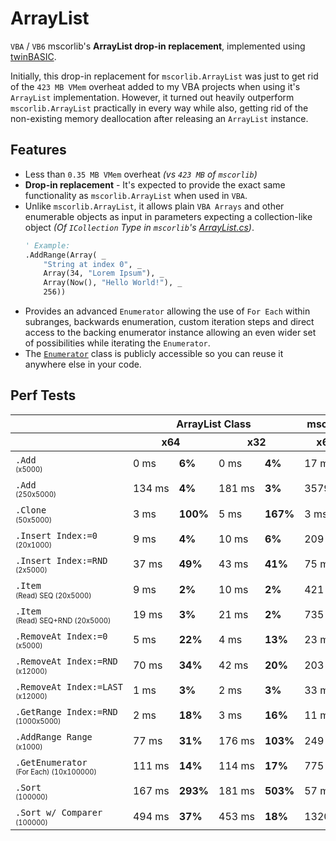 # **ArrayList**
`VBA` / `VB6` mscorlib's **ArrayList drop-in replacement**, implemented using [twinBASIC](https://github.com/twinbasic/twinbasic).

Initially, this drop-in replacement for `mscorlib.ArrayList` was just to get rid of the `423 MB VMem` overheat added to my VBA projects when using it's `ArrayList` implementation. However, it turned out heavily outperform `mscorlib.ArrayList` practically in every way while also, getting rid of the non-existing memory deallocation after releasing an `ArrayList` instance.


## **Features**

* Less than `0.35 MB VMem` overheat _(vs `423 MB` of `mscorlib`)_
* __Drop-in replacement__ - It's expected to provide the exact same functionality as `mscorlib.ArrayList` when used in `VBA`.
* Unlike `mscorlib.ArrayList`, it allows plain `VBA Arrays` and other enumerable objects as input in parameters expecting a collection-like object _(Of `ICollection` Type in `mscorlib`'s [ArrayList.cs](https://referencesource.microsoft.com/#mscorlib/system/collections/arraylist.cs,215))_.
  ```vb
  ' Example:
  .AddRange(Array( _
      "String at index 0", _
      Array(34, "Lorem Ipsum"), _
      Array(Now(), "Hello World!"), _
      256))
  ```
* Provides an advanced `Enumerator` allowing the use of `For Each` within subranges, backwards enumeration, custom iteration steps and direct access to the backing enumerator instance allowing an even wider set of possibilities while iterating the `Enumerator`.
* The [`Enumerator`](https://github.com/Theadd/ArrayList/blob/main/ArrayListLib/Sources/Enumerator.twin#L21) class is publicly accessible so you can reuse it anywhere else in your code.


## **Perf Tests**



<table>
    <thead>
        <tr>
            <th>&nbsp;</th>
            <th colspan=4>ArrayList Class</th>
            <th colspan=2>mscorlib.ArrayList</th>
            <th colspan=4>VBA.Collection</th>
        </tr>
        <tr>
            <th>&nbsp;</th>
            <th colspan=2>x64</th>
            <th colspan=2>x32</th>
            <th>x64</th>
            <th>x32</th>
            <th colspan=2>x64</th>
            <th colspan=2>x32</th>
        </tr>
    </thead>
    <tbody>
        <tr>
            <td><code>.Add</code> <sup><small><br/>(x5000)</small></sup></td>
            <td>0&nbsp;ms</td>
            <td><b>6%</b></td>
            <td>0&nbsp;ms</td>
            <td><b>4%</b></td>
            <td>17&nbsp;ms</td>
            <td>23&nbsp;ms</td>
            <td>0&nbsp;ms</td>
            <td><b>6%</b></td>
            <td>1&nbsp;ms</td>
            <td><b>4%</b></td>
        </tr>
        <tr>
            <td><code>.Add</code> <sup><small><br/>(250x5000)</small></sup></td>
            <td>134&nbsp;ms</td>
            <td><b>4%</b></td>
            <td>181&nbsp;ms</td>
            <td><b>3%</b></td>
            <td>3579&nbsp;ms</td>
            <td>6302&nbsp;ms</td>
            <td>186&nbsp;ms</td>
            <td><b>5%</b></td>
            <td>184&nbsp;ms</td>
            <td><b>3%</b></td>
        </tr>
        <tr>
            <td><code>.Clone</code> <sup><small><br/>(50x5000)</small></sup></td>
            <td>3&nbsp;ms</td>
            <td><b>100%</b></td>
            <td>5&nbsp;ms</td>
            <td><b>167%</b></td>
            <td>3&nbsp;ms</td>
            <td>3&nbsp;ms</td>
            <td>2773&nbsp;ms</td>
            <td><b>92433%</b></td>
            <td>2674&nbsp;ms</td>
            <td><b>89133%</b></td>
        </tr>
        <tr>
            <td><code>.Insert&nbsp;Index:=0</code> <sup><small><br/>(20x1000)</small></sup></td>
            <td>9&nbsp;ms</td>
            <td><b>4%</b></td>
            <td>10&nbsp;ms</td>
            <td><b>6%</b></td>
            <td>209&nbsp;ms</td>
            <td>181&nbsp;ms</td>
            <td>3&nbsp;ms</td>
            <td><b>1%</b></td>
            <td>4&nbsp;ms</td>
            <td><b>2%</b></td>
        </tr>
        <tr>
            <td><code>.Insert&nbsp;Index:=RND</code> <sup><small><br/>(2x5000)</small></sup></td>
            <td>37&nbsp;ms</td>
            <td><b>49%</b></td>
            <td>43&nbsp;ms</td>
            <td><b>41%</b></td>
            <td>75&nbsp;ms</td>
            <td>104&nbsp;ms</td>
            <td>147&nbsp;ms</td>
            <td><b>196%</b></td>
            <td>124&nbsp;ms</td>
            <td><b>119%</b></td>
        </tr>
        <tr>
            <td><code>.Item</code> <sup><small><br/>(Read) SEQ (20x5000)</small></sup></td>
            <td>9&nbsp;ms</td>
            <td><b>2%</b></td>
            <td>10&nbsp;ms</td>
            <td><b>2%</b></td>
            <td>421&nbsp;ms</td>
            <td>644&nbsp;ms</td>
            <td>1125&nbsp;ms</td>
            <td><b>267%</b></td>
            <td>1052&nbsp;ms</td>
            <td><b>163%</b></td>
        </tr>
        <tr>
            <td><code>.Item</code> <sup><small><br/>(Read) SEQ+RND (20x5000)</small></sup></td>
            <td>19&nbsp;ms</td>
            <td><b>3%</b></td>
            <td>21&nbsp;ms</td>
            <td><b>2%</b></td>
            <td>735&nbsp;ms</td>
            <td>1135&nbsp;ms</td>
            <td>2198&nbsp;ms</td>
            <td><b>299%</b></td>
            <td>2142&nbsp;ms</td>
            <td><b>189%</b></td>
        </tr>
        <tr>
            <td><code>.RemoveAt&nbsp;Index:=0</code> <sup><small><br/>(x5000)</small></sup></td>
            <td>5&nbsp;ms</td>
            <td><b>22%</b></td>
            <td>4&nbsp;ms</td>
            <td><b>13%</b></td>
            <td>23&nbsp;ms</td>
            <td>31&nbsp;ms</td>
            <td>1&nbsp;ms</td>
            <td><b>4%</b></td>
            <td>1&nbsp;ms</td>
            <td><b>3%</b></td>
        </tr>
        <tr>
            <td><code>.RemoveAt&nbsp;Index:=RND</code> <sup><small><br/>(x12000)</small></sup></td>
            <td>70&nbsp;ms</td>
            <td><b>34%</b></td>
            <td>42&nbsp;ms</td>
            <td><b>20%</b></td>
            <td>203&nbsp;ms</td>
            <td>209&nbsp;ms</td>
            <td>910&nbsp;ms</td>
            <td><b>448%</b></td>
            <td>675&nbsp;ms</td>
            <td><b>323%</b></td>
        </tr>
        <tr>
            <td><code>.RemoveAt&nbsp;Index:=LAST</code> <sup><small><br/>(x12000)</small></sup></td>
            <td>1&nbsp;ms</td>
            <td><b>3%</b></td>
            <td>2&nbsp;ms</td>
            <td><b>3%</b></td>
            <td>33&nbsp;ms</td>
            <td>58&nbsp;ms</td>
            <td>508&nbsp;ms</td>
            <td><b>1539%</b></td>
            <td>340&nbsp;ms</td>
            <td><b>586%</b></td>
        </tr>
        <tr>
            <td><code>.GetRange&nbsp;Index:=RND</code> <sup><small><br/>(1000x5000)</small></sup></td>
            <td>2&nbsp;ms</td>
            <td><b>18%</b></td>
            <td>3&nbsp;ms</td>
            <td><b>16%</b></td>
            <td>11&nbsp;ms</td>
            <td>19&nbsp;ms</td>
            <td></td>
            <td></td>
            <td></td>
            <td></td>
        </tr>
        <tr>
            <td><code>.AddRange&nbsp;Range</code> <sup><small><br/>(x1000)</small></sup></td>
            <td>77&nbsp;ms</td>
            <td><b>31%</b></td>
            <td>176&nbsp;ms</td>
            <td><b>103%</b></td>
            <td>249&nbsp;ms</td>
            <td>171&nbsp;ms</td>
            <td></td>
            <td></td>
            <td></td>
            <td></td>
        </tr>
        <tr>
            <td><code>.GetEnumerator</code> <sup><small><br/>(For Each) (10x100000)</small></sup></td>
            <td>111&nbsp;ms</td>
            <td><b>14%</b></td>
            <td>114&nbsp;ms</td>
            <td><b>17%</b></td>
            <td>775&nbsp;ms</td>
            <td>659&nbsp;ms</td>
            <td>25&nbsp;ms</td>
            <td><b>3%</b></td>
            <td>25&nbsp;ms</td>
            <td><b>4%</b></td>
        </tr>
        <tr>
            <td><code>.Sort</code> <sup><small><br/>(100000)</small></sup></td>
            <td>167&nbsp;ms</td>
            <td><b>293%</b></td>
            <td>181&nbsp;ms</td>
            <td><b>503%</b></td>
            <td>57&nbsp;ms</td>
            <td>36&nbsp;ms</td>
            <td></td>
            <td></td>
            <td></td>
            <td></td>
        </tr>
        <tr>
            <td><code>.Sort&nbsp;w/&nbsp;Comparer</code> <sup><small><br/>(100000)</small></sup></td>
            <td>494&nbsp;ms</td>
            <td><b>37%</b></td>
            <td>453&nbsp;ms</td>
            <td><b>18%</b></td>
            <td>1320&nbsp;ms</td>
            <td>2473&nbsp;ms</td>
        </tr>
    </tbody>
</table>


